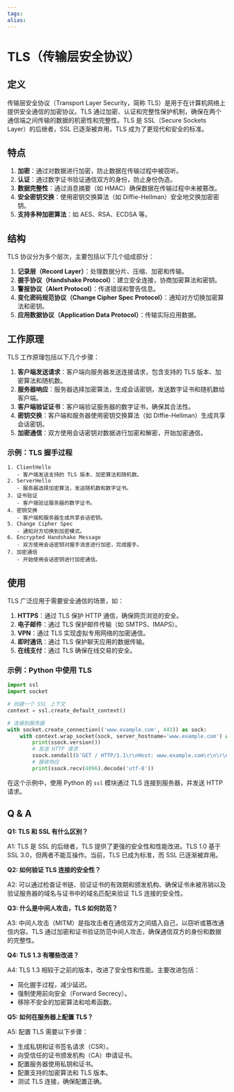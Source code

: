 ```yaml
---
tags: 
alias:
---
```


# TLS（传输层安全协议）

## 定义

传输层安全协议（Transport Layer Security，简称 TLS）是用于在计算机网络上提供安全通信的加密协议。TLS 通过加密、认证和完整性保护机制，确保在两个通信端之间传输的数据的机密性和完整性。TLS 是 SSL（Secure Sockets Layer）的后继者，SSL 已逐渐被弃用，TLS 成为了更现代和安全的标准。

## 特点

1. **加密**：通过对数据进行加密，防止数据在传输过程中被窃听。
2. **认证**：通过数字证书验证通信双方的身份，防止身份伪造。
3. **数据完整性**：通过消息摘要（如 HMAC）确保数据在传输过程中未被篡改。
4. **安全密钥交换**：使用密钥交换算法（如 Diffie-Hellman）安全地交换加密密钥。
5. **支持多种加密算法**：如 AES、RSA、ECDSA 等。

## 结构

TLS 协议分为多个层次，主要包括以下几个组成部分：

1. **记录层（Record Layer）**：处理数据分片、压缩、加密和传输。
2. **握手协议（Handshake Protocol）**：建立安全连接，协商加密算法和密钥。
3. **警报协议（Alert Protocol）**：传递错误和警告信息。
4. **变化密码规范协议（Change Cipher Spec Protocol）**：通知对方切换加密算法和密钥。
5. **应用数据协议（Application Data Protocol）**：传输实际应用数据。

## 工作原理

TLS 工作原理包括以下几个步骤：

1. **客户端发送请求**：客户端向服务器发送连接请求，包含支持的 TLS 版本、加密算法和随机数。
2. **服务器响应**：服务器选择加密算法，生成会话密钥，发送数字证书和随机数给客户端。
3. **客户端验证证书**：客户端验证服务器的数字证书，确保其合法性。
4. **密钥交换**：客户端和服务器使用密钥交换算法（如 Diffie-Hellman）生成共享会话密钥。
5. **加密通信**：双方使用会话密钥对数据进行加密和解密，开始加密通信。

### 示例：TLS 握手过程

```plaintext
1. ClientHello
   - 客户端发送支持的 TLS 版本、加密算法和随机数。
2. ServerHello
   - 服务器选择加密算法，发送随机数和数字证书。
3. 证书验证
   - 客户端验证服务器的数字证书。
4. 密钥交换
   - 客户端和服务器生成共享会话密钥。
5. Change Cipher Spec
   - 通知对方切换到加密模式。
6. Encrypted Handshake Message
   - 双方使用会话密钥对握手消息进行加密，完成握手。
7. 加密通信
   - 开始使用会话密钥进行加密通信。
```

## 使用

TLS 广泛应用于需要安全通信的场景，如：

1. **HTTPS**：通过 TLS 保护 HTTP 通信，确保网页浏览的安全。
2. **电子邮件**：通过 TLS 保护邮件传输（如 SMTPS、IMAPS）。
3. **VPN**：通过 TLS 实现虚拟专用网络的加密通信。
4. **即时通讯**：通过 TLS 保护聊天应用的数据传输。
5. **在线支付**：通过 TLS 确保在线交易的安全。

### 示例：Python 中使用 TLS

```python
import ssl
import socket

# 创建一个 SSL 上下文
context = ssl.create_default_context()

# 连接到服务器
with socket.create_connection(('www.example.com', 443)) as sock:
    with context.wrap_socket(sock, server_hostname='www.example.com') as ssock:
        print(ssock.version())
        # 发送 HTTP 请求
        ssock.sendall(b'GET / HTTP/1.1\r\nHost: www.example.com\r\n\r\n')
        # 接收响应
        print(ssock.recv(4096).decode('utf-8'))
```

在这个示例中，使用 Python 的 `ssl` 模块通过 TLS 连接到服务器，并发送 HTTP 请求。

## Q & A

**Q1: TLS 和 SSL 有什么区别？**

A1: TLS 是 SSL 的后继者，TLS 提供了更强的安全性和性能改进。TLS 1.0 基于 SSL 3.0，但两者不能互操作。当前，TLS 已成为标准，而 SSL 已逐渐被弃用。

**Q2: 如何验证 TLS 连接的安全性？**

A2: 可以通过检查证书链、验证证书的有效期和颁发机构、确保证书未被吊销以及验证服务器的域名与证书中的域名匹配来验证 TLS 连接的安全性。

**Q3: 什么是中间人攻击，TLS 如何防范？**

A3: 中间人攻击（MITM）是指攻击者在通信双方之间插入自己，以窃听或篡改通信内容。TLS 通过加密和证书验证防范中间人攻击，确保通信双方的身份和数据的完整性。

**Q4: TLS 1.3 有哪些改进？**

A4: TLS 1.3 相较于之前的版本，改进了安全性和性能。主要改进包括：
- 简化握手过程，减少延迟。
- 强制使用前向安全（Forward Secrecy）。
- 移除不安全的加密算法和哈希函数。

**Q5: 如何在服务器上配置 TLS？**

A5: 配置 TLS 需要以下步骤：
- 生成私钥和证书签名请求（CSR）。
- 向受信任的证书颁发机构（CA）申请证书。
- 配置服务器使用私钥和证书。
- 配置支持的加密算法和 TLS 版本。
- 测试 TLS 连接，确保配置正确。